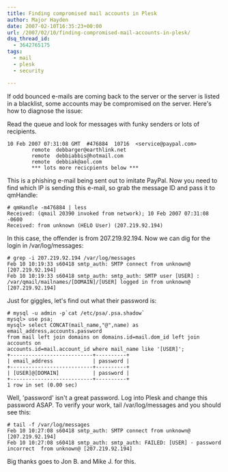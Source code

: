 ```yaml
---
title: Finding compromised mail accounts in Plesk
author: Major Hayden
date: 2007-02-10T16:35:23+00:00
url: /2007/02/10/finding-compromised-mail-accounts-in-plesk/
dsq_thread_id:
  - 3642765175
tags:
  - mail
  - plesk
  - security

---
```

If odd bounced e-mails are coming back to the server or the server is listed in a blacklist, some accounts may be compromised on the server. Here's how to diagnose the issue:

Read the queue and look for messages with funky senders or lots of recipients.

```# /var/qmail/bin/qmail-qread
10 Feb 2007 07:31:08 GMT  #476884  10716  <service@paypal.com>
        remote  debbarger@earthlink.net
        remote  debbiabbis@hotmail.com
        remote  debbiak@aol.com
        *** lots more recicpients below ***
```

This is a phishing e-mail being sent out to imitate PayPal. Now you need to find which IP is sending this e-mail, so grab the message ID and pass it to qmHandle:

```
# qmHandle -m476884 | less
Received: (qmail 20390 invoked from network); 10 Feb 2007 07:31:08 -0600
Received: from unknown (HELO User) (207.219.92.194)
```

In this case, the offender is from 207.219.92.194. Now we can dig for the login in /var/log/messages:

```
# grep -i 207.219.92.194 /var/log/messages
Feb 10 10:19:33 s60418 smtp_auth: SMTP connect from unknown@ [207.219.92.194]
Feb 10 10:19:33 s60418 smtp_auth: smtp_auth: SMTP user [USER] : /var/qmail/mailnames/[DOMAIN]/[USER] logged in from unknown@ [207.219.92.194]
```

Just for giggles, let's find out what their password is:

```
# mysql -u admin -p`cat /etc/psa/.psa.shadow`
mysql> use psa;
mysql> select CONCAT(mail_name,"@",name) as email_address,accounts.password
from mail left join domains on domains.id=mail.dom_id left join accounts on
accounts.id=mail.account_id where mail_name like '[USER]';
+---------------------------+----------+
| email_address             | password |
+---------------------------+----------+
| [USER]@[DOMAIN]           | password |
+---------------------------+----------+
1 row in set (0.00 sec)
```

Well, 'password' isn't a great password. Log into Plesk and change this password ASAP. To verify your work, tail /var/log/messages and you should see this:

```
# tail -f /var/log/messages
Feb 10 10:27:08 s60418 smtp_auth: SMTP connect from unknown@ [207.219.92.194]
Feb 10 10:27:08 s60418 smtp_auth: smtp_auth: FAILED: [USER] - password incorrect  from unknown@ [207.219.92.194]
```

Big thanks goes to Jon B. and Mike J. for this.
